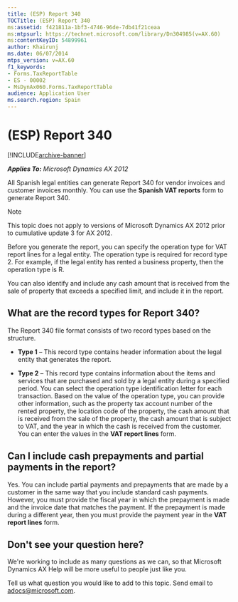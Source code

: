 ```yaml
---
title: (ESP) Report 340
TOCTitle: (ESP) Report 340
ms:assetid: f421811a-1bf3-4746-96de-7db41f21ceaa
ms:mtpsurl: https://technet.microsoft.com/library/Dn304985(v=AX.60)
ms:contentKeyID: 54899961
author: Khairunj
ms.date: 06/07/2014
mtps_version: v=AX.60
f1_keywords:
- Forms.TaxReportTable
- ES - 00002
- MsDynAx060.Forms.TaxReportTable
audience: Application User
ms.search.region: Spain
---
```


# (ESP) Report 340 


[!INCLUDE[archive-banner](includes/archive-banner.md)]


_**Applies To:** Microsoft Dynamics AX 2012_

All Spanish legal entities can generate Report 340 for vendor invoices and customer invoices monthly. You can use the **Spanish VAT reports** form to generate Report 340.


> [!NOTE]
> <P>This topic does not apply to versions of Microsoft Dynamics AX 2012 prior to cumulative update 3 for AX 2012.</P>



Before you generate the report, you can specify the operation type for VAT report lines for a legal entity. The operation type is required for record type 2. For example, if the legal entity has rented a business property, then the operation type is R.

You can also identify and include any cash amount that is received from the sale of property that exceeds a specified limit, and include it in the report.

## What are the record types for Report 340?

The Report 340 file format consists of two record types based on the structure.

  - **Type 1** – This record type contains header information about the legal entity that generates the report.

  - **Type 2** – This record type contains information about the items and services that are purchased and sold by a legal entity during a specified period. You can select the operation type identification letter for each transaction. Based on the value of the operation type, you can provide other information, such as the property tax account number of the rented property, the location code of the property, the cash amount that is received from the sale of the property, the cash amount that is subject to VAT, and the year in which the cash is received from the customer. You can enter the values in the **VAT report lines** form.

## Can I include cash prepayments and partial payments in the report?

Yes. You can include partial payments and prepayments that are made by a customer in the same way that you include standard cash payments. However, you must provide the fiscal year in which the prepayment is made and the invoice date that matches the payment. If the prepayment is made during a different year, then you must provide the payment year in the **VAT report lines** form.

## Don't see your question here?

We're working to include as many questions as we can, so that Microsoft Dynamics AX Help will be more useful to people just like you.

Tell us what question you would like to add to this topic. Send email to <adocs@microsoft.com>.

  



